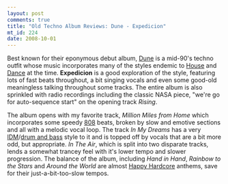 ```yaml
--- 
layout: post
comments: true
title: "Old Techno Album Reviews: Dune - Expedicion"
mt_id: 224
date: 2008-10-01
---
```

Best known for their eponymous debut album, [Dune](http://en.wikipedia.org/wiki/Dune_(German_band)) is a mid-90's techno outfit whose music incorporates many of the styles endemic to [House](http://en.wikipedia.org/wiki/House_music) and [Dance](http://en.wikipedia.org/wiki/Electronic_dance_music) at the time.  **Expedicion** is a good exploration of the style, featuring lots of fast beats throughout, a bit singing vocals and even some good-old meaningless talking throughout some tracks.  The entire album is also sprinkled with radio recordings including the classic NASA piece, "we're go for auto-sequence start" on the opening track *Rising*.

The album opens with my favorite track, *Million Miles from Home* which incorporates some speedy [808](http://en.wikipedia.org/wiki/TR-909) beats, broken by slow and emotive sections and all with a melodic vocal loop.  The track *In My Dreams* has a very [IDM](http://en.wikipedia.org/wiki/Intelligent_dance_music)/[drum and bass](http://en.wikipedia.org/wiki/Intelligent_dance_music) style to it and is topped off by vocals that are a bit more odd, but appropriate.  *In The Air*, which is split into two disparate tracks, lends a somewhat trancey feel with it's lower tempo and slower progression.  The balance of the album, including *Hand in Hand*, *Rainbow to the Stars* and *Around the World* are almost [Happy Hardcore](http://en.wikipedia.org/wiki/Happy_Hardcore) anthems, save for their just-a-bit-too-slow tempos.
